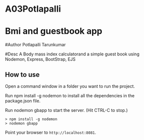 # A03Potlapalli
# Bmi and guestbook app
#Author
Potlapalli Tarunkumar

#Desc
A Body mass index calculatorand a simple guest book using Nodemon, Express, BootStrap, EJS
 

## How to use

Open a command window in a folder you want to run the project.

Run npm install -g nodemon to install all the dependencies in the package.json file.

Run nodemon gbapp to start the server.  (Hit CTRL-C to stop.)

```
> npm install -g nodemon
> nodemon gbapp
```

Point your browser to `http://localhost:8081`. 
